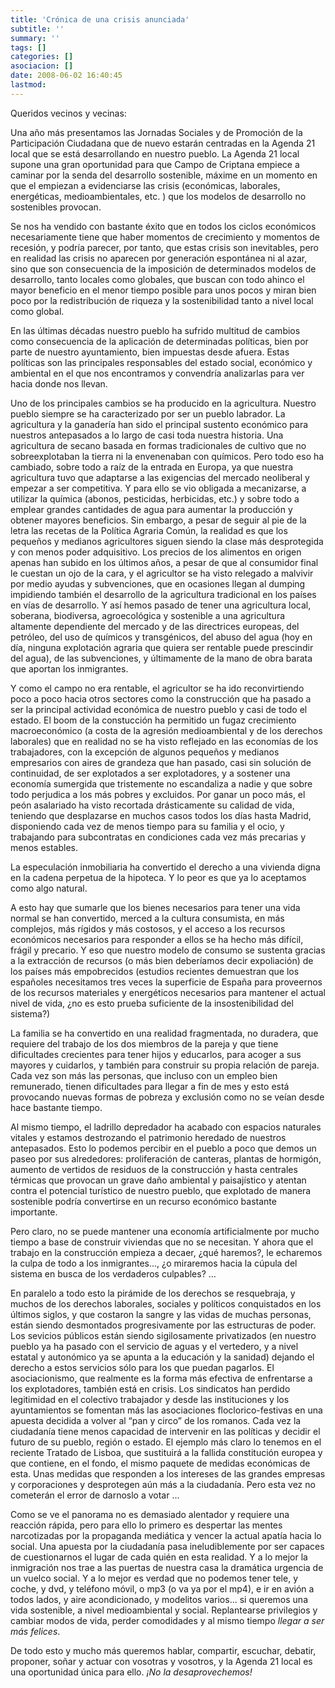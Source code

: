 ```yaml
---
title: 'Crónica de una crisis anunciada'
subtitle: ''
summary: ''
tags: []
categories: []
asociacion: []
date: 2008-06-02 16:40:45
lastmod:
---
```


Queridos vecinos y vecinas: 

Una año más presentamos las Jornadas Sociales y de Promoción de la Participación Ciudadana que de nuevo estarán centradas en la Agenda 21 local que se está desarrollando en nuestro pueblo. La Agenda 21 local supone una gran oportunidad para que Campo de Criptana empiece a caminar por la senda del desarrollo sostenible, máxime en un momento en que el empiezan a evidenciarse las crisis (económicas, laborales, energéticas, medioambientales, etc. ) que los modelos de desarrollo no sostenibles provocan.


Se nos ha vendido con bastante éxito que en todos los ciclos económicos necesariamente tiene que haber momentos de crecimiento y momentos de recesión, y podría parecer, por tanto, que estas crisis son inevitables, pero en realidad las crisis no aparecen por generación espontánea ni al azar, sino que son consecuencia de la imposición de determinados modelos de desarrollo, tanto locales como globales, que buscan con todo ahinco el mayor beneficio en el menor tiempo posible para unos pocos y miran bien poco por la redistribución de riqueza y la sostenibilidad tanto a nivel local como global.


En las últimas décadas nuestro pueblo ha sufrido multitud de cambios como consecuencia de la aplicación de determinadas políticas, bien por parte de nuestro ayuntamiento, bien impuestas desde afuera. Estas políticas son las principales responsables del estado social, económico y ambiental en el que nos encontramos y convendría analizarlas para ver hacia donde nos llevan.


Uno de los principales cambios se ha producido en la agricultura. Nuestro pueblo siempre se ha caracterizado por ser un pueblo labrador. La agricultura y la ganadería han sido el principal sustento económico para nuestros antepasados a lo largo de casi toda nuestra historia. Una agricultura de secano basada en formas tradicionales de cultivo que no sobreexplotaban la tierra ni la envenenaban con químicos. Pero todo eso ha cambiado, sobre todo a raíz de la entrada en Europa, ya que nuestra agricultura tuvo que adaptarse a las exigencias del mercado neoliberal y empezar a ser competitiva. Y para ello se vio obligada a mecanizarse, a utilizar la química (abonos, pesticidas, herbicidas, etc.) y sobre todo a emplear grandes cantidades de agua para aumentar la producción y obtener mayores beneficios. Sin embargo, a pesar de seguir al pie de la letra las recetas de la Política Agraria Común, la realidad es que los pequeños y medianos agricultores siguen siendo la clase más desprotegida y con menos poder adquisitivo. Los precios de los alimentos en origen apenas han subido en los últimos años, a pesar de que al consumidor final le cuestan un ojo de la cara, y el agricultor se ha visto relegado a malvivir por medio ayudas y subvenciones, que en ocasiones llegan al dumping impidiendo también el desarrollo de la agricultura tradicional en los países en vías de desarrollo. Y así hemos pasado de tener una agricultura local, soberana,  biodiversa, agroecológica y sostenible a una agricultura altamente dependiente del mercado y de las directrices europeas, del petróleo, del uso de químicos y transgénicos, del abuso del agua (hoy en día, ninguna explotación agraria que quiera ser rentable puede prescindir del agua), de las subvenciones, y últimamente de la mano de obra barata que aportan los inmigrantes. 


Y como el campo no era rentable, el agricultor se ha ido reconvirtiendo poco a poco hacia otros sectores como la construcción que ha pasado a ser la principal actividad económica de nuestro pueblo y casi de todo el estado. El boom de la constucción ha permitido un fugaz crecimiento macroeconómico (a costa de la agresión medioambiental y de los derechos laborales) que en realidad no se ha visto reflejado en las economías de los trabajadores, con la excepción de algunos pequeños y medianos empresarios con aires de grandeza que han pasado, casi sin solución de continuidad, de ser explotados a ser explotadores, y a sostener una economía sumergida que tristemente no escandaliza a nadie y que sobre todo perjudica a los más pobres y excluidos. Por ganar un poco más, el peón asalariado ha visto recortada drásticamente su calidad de vida, teniendo que desplazarse en muchos casos todos los días hasta Madrid, disponiendo cada vez de menos tiempo para su familia y el ocio, y trabajando para subcontratas en condiciones cada vez más precarias y menos estables. 


La especulación inmobiliaria ha convertido el derecho a una vivienda digna en la cadena perpetua de la hipoteca. Y lo peor es que ya lo aceptamos como algo natural.


A esto hay que sumarle que los bienes necesarios para tener una vida normal se han convertido, merced a la cultura consumista,  en más complejos, más rígidos y más costosos, y el acceso a los recursos económicos necesarios para responder a ellos se ha hecho más difícil, frágil y precario. Y eso que nuestro modelo de consumo se sustenta gracias a la extracción de recursos (o más bien deberíamos decir expoliación) de los países más empobrecidos (estudios recientes demuestran que los españoles necesitamos tres veces la superficie de España para proveernos de los recursos materiales y energéticos necesarios para mantener el actual nivel de vida, ¿no es esto prueba suficiente de la insostenibilidad del sistema?) 


La familia se ha convertido en una realidad fragmentada, no duradera, que requiere del trabajo de los dos miembros de la pareja y que tiene dificultades crecientes para tener hijos y educarlos, para acoger a sus mayores y cuidarlos, y también para construir su propia relación de pareja. Cada vez son más las personas, que incluso con un empleo bien remunerado, tienen dificultades para llegar a fin de mes y esto está provocando nuevas formas de pobreza y exclusión como no se veían desde hace bastante tiempo.


Al mismo tiempo, el ladrillo depredador ha acabado con espacios naturales vitales y estamos destrozando el patrimonio heredado de nuestros antepasados. Esto lo podemos percibir en el pueblo a poco que demos un paseo por sus alrededores: proliferación de canteras, plantas de hormigón, aumento de vertidos de residuos de la construcción y hasta centrales térmicas que provocan un grave daño ambiental y paisajístico y atentan contra el potencial turístico de nuestro pueblo, que explotado de manera sostenible podría convertirse en un recurso económico bastante importante.


Pero claro, no se puede mantener una economía artificialmente por mucho tiempo a base de construir viviendas que no se necesitan. Y ahora que el trabajo en la construcción empieza a decaer, ¿qué haremos?, le echaremos la culpa de todo a los inmigrantes..., ¿o miraremos hacia la cúpula del sistema en busca de los verdaderos culpables? ...


En paralelo a todo esto la pirámide de los derechos se resquebraja, y muchos de los derechos laborales, sociales y políticos conquistados en los últimos siglos, y que costaron la sangre y las vidas de muchas personas, están siendo desmontados progresivamente por las estructuras de poder. Los sevicios públicos están siendo sigilosamente privatizados (en nuestro pueblo ya ha pasado con el servicio de aguas y el vertedero, y a nivel estatal y autonómico ya se apunta a la educación y la sanidad) dejando el derecho a estos servicios sólo para los que puedan pagarlos. El asociacionismo, que realmente es la forma más efectiva de enfrentarse a los explotadores, también está en crisis. Los sindicatos han perdido legitimidad en el colectivo trabajador y desde las instituciones y los ayuntamientos se fomentan más las asociaciones floclorico-festivas en una apuesta decidida a volver al “pan y circo” de los romanos. Cada vez la ciudadanía tiene menos capacidad de intervenir en las políticas y decidir el futuro de su pueblo, región o estado. El ejemplo más claro lo tenemos en el reciente Tratado de Lisboa,  que sustituirá a la fallida constitución europea y que contiene, en el fondo, el mismo paquete de medidas económicas de esta. Unas medidas que responden a los intereses de las grandes empresas y corporaciones y desprotegen aún más a la ciudadanía. Pero esta vez no cometerán el error de darnoslo a votar ...


Como se ve el panorama no es demasiado alentador y requiere una reacción rápida, pero para ello lo primero es despertar las mentes narcotizadas por la propaganda mediática y vencer la actual apatía hacia lo social. Una apuesta por la ciudadanía pasa ineludiblemente por ser capaces de cuestionarnos el lugar de cada quién en esta realidad. Y a lo mejor la inmigración nos trae a las puertas de nuestra casa la dramática urgencia de un vuelco social. Y a lo mejor es verdad que no podemos tener tele, y coche, y dvd, y teléfono móvil, o mp3 (o va ya por el mp4), e ir en avión a todos lados, y aire acondicionado, y modelitos varios... si queremos una vida sostenible, a nivel medioambiental y social. Replantearse privilegios y cambiar modos de vida, perder comodidades y al mismo tiempo *llegar a ser más felices*.


De todo esto y mucho más queremos hablar, compartir, escuchar, debatir, proponer, soñar y actuar con vosotras y vosotros, y la Agenda 21 local es una oportunidad única para ello. *¡No la desaprovechemos!*

